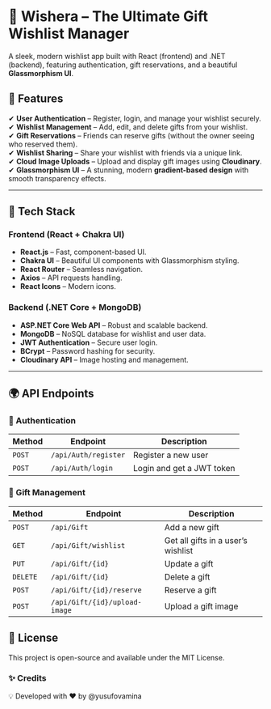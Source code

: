 # 🎁 Wishera – The Ultimate Gift Wishlist Manager
A sleek, modern wishlist app built with React (frontend) and .NET (backend), featuring authentication, gift reservations, and a beautiful **Glassmorphism UI**.

## 🌟 Features
✔ **User Authentication** – Register, login, and manage your wishlist securely.  
✔ **Wishlist Management** – Add, edit, and delete gifts from your wishlist.  
✔ **Gift Reservations** – Friends can reserve gifts (without the owner seeing who reserved them).  
✔ **Wishlist Sharing** – Share your wishlist with friends via a unique link.  
✔ **Cloud Image Uploads** – Upload and display gift images using **Cloudinary**.  
✔ **Glassmorphism UI** – A stunning, modern **gradient-based design** with smooth transparency effects.  

---

## 🚀 Tech Stack
### **Frontend (React + Chakra UI)**
- **React.js** – Fast, component-based UI.
- **Chakra UI** – Beautiful UI components with Glassmorphism styling.
- **React Router** – Seamless navigation.
- **Axios** – API requests handling.
- **React Icons** – Modern icons.

### **Backend (.NET Core + MongoDB)**
- **ASP.NET Core Web API** – Robust and scalable backend.
- **MongoDB** – NoSQL database for wishlist and user data.
- **JWT Authentication** – Secure user login.
- **BCrypt** – Password hashing for security.
- **Cloudinary API** – Image hosting and management.

---

## 🌍 API Endpoints

### 🔑 Authentication
| Method | Endpoint | Description |
|--------|---------|------------|
| `POST` | `/api/Auth/register` | Register a new user |
| `POST` | `/api/Auth/login` | Login and get a JWT token |

### 🎁 Gift Management
| Method | Endpoint | Description |
|--------|---------|------------|
| `POST` | `/api/Gift` | Add a new gift |
| `GET` | `/api/Gift/wishlist` | Get all gifts in a user’s wishlist |
| `PUT` | `/api/Gift/{id}` | Update a gift |
| `DELETE` | `/api/Gift/{id}` | Delete a gift |
| `POST` | `/api/Gift/{id}/reserve` | Reserve a gift |
| `POST` | `/api/Gift/{id}/upload-image` | Upload a gift image |



## 📜 License
This project is open-source and available under the MIT License.

### ✨ Credits
💡 Developed with ❤️ by @yusufovamina

